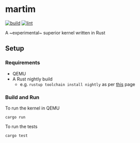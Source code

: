 # martim

[![build](https://github.com/martimos/kernel/actions/workflows/build.yml/badge.svg)](https://github.com/martimos/kernel/actions/workflows/build.yml)
[![lint](https://github.com/martimos/kernel/actions/workflows/lint.yml/badge.svg)](https://github.com/martimos/kernel/actions/workflows/lint.yml)

A ~experimental~ superior kernel written in Rust

## Setup

### Requirements

* QEMU
* A Rust nightly build
    * e.g. `rustup toolchain install nightly` as
      per [this](https://doc.rust-lang.org/edition-guide/rust-2018/rustup-for-managing-rust-versions.html) page

### Build and Run

To run the kernel in QEMU

```plain
cargo run
```

To run the tests

```plain
cargo test
```
